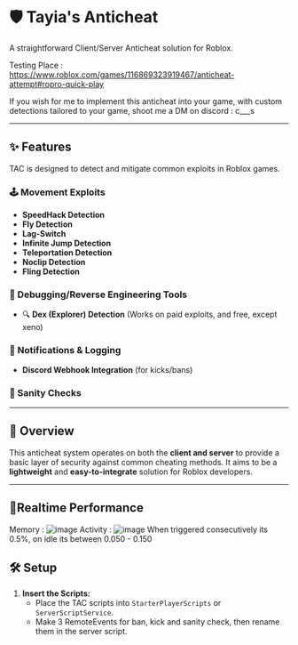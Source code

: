 # 🛡️ Tayia's Anticheat

A straightforward Client/Server Anticheat solution for Roblox.

Testing Place : https://www.roblox.com/games/116869323919467/anticheat-attempt#ropro-quick-play

If you wish for me to implement this anticheat into your game, with custom detections tailored to your game, shoot me a DM on discord : c___s

---

## ✨ Features

TAC is designed to detect and mitigate common exploits in Roblox games.

### 🕹️ Movement Exploits
-  **SpeedHack Detection**
-  **Fly Detection**
-  **Lag-Switch**
-  **Infinite Jump Detection**
-  **Teleportation Detection**
-  **Noclip Detection**
-  **Fling Detection**

### 🧰 Debugging/Reverse Engineering Tools
- 🔍 **Dex (Explorer) Detection** (Works on paid exploits, and free, except xeno)

### 📢 Notifications & Logging
-  **Discord Webhook Integration** (for kicks/bans)

### 📝 Sanity Checks

---

## 🚀 Overview

This anticheat system operates on both the **client and server** to provide a basic layer of security against common cheating methods. It aims to be a **lightweight** and **easy-to-integrate** solution for Roblox developers.

---

## 📝Realtime Performance

Memory : ![image](https://github.com/user-attachments/assets/a7582e6b-444d-47dc-b02a-1492817d002a)
Activity : ![image](https://github.com/user-attachments/assets/36490eab-7e3f-4c5b-b705-43cc482dcb5b) When triggered consecutively its 0.5%, on idle its between 0.050 - 0.150


## 🛠️ Setup

1. **Insert the Scripts:**
   - Place the TAC scripts into `StarterPlayerScripts` or `ServerScriptService`.
   - Make 3 RemoteEvents for ban, kick and sanity check, then rename them in the server script.

